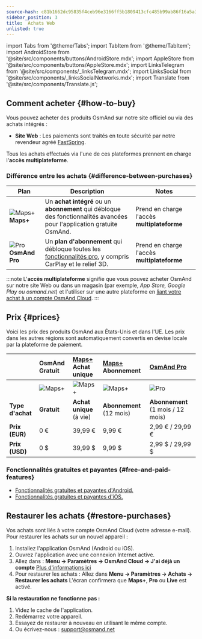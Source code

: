 ```yaml
---
source-hash: c81b1662dc95835f4ceb96e3166ff5b1809413cfc485b99ab86f16a5a32a8797
sidebar_position: 3
title:  Achats Web
unlisted: true
---
```


import Tabs from '@theme/Tabs';
import TabItem from '@theme/TabItem';
import AndroidStore from '@site/src/components/buttons/AndroidStore.mdx';
import AppleStore from '@site/src/components/buttons/AppleStore.mdx';
import LinksTelegram from '@site/src/components/_linksTelegram.mdx';
import LinksSocial from '@site/src/components/_linksSocialNetworks.mdx';
import Translate from '@site/src/components/Translate.js';


## Comment acheter {#how-to-buy}

Vous pouvez acheter des produits OsmAnd sur notre site officiel ou via des achats intégrés :

- **Site Web** : Les paiements sont traités en toute sécurité par notre revendeur agréé [FastSpring](https://fastspring.com/).

Tous les achats effectués via l'une de ces plateformes prennent en charge l'**accès multiplateforme**.


### Différence entre les achats {#difference-between-purchases}

| Plan | Description | Notes |
|------------|------------|------------|
| ![Maps+](@site/static/img/svg/osmand_maps_plus.svg) **Maps+** | Un **achat intégré** ou un **abonnement** qui débloque des fonctionnalités avancées pour l'application gratuite OsmAnd. | Prend en charge l'accès **multiplateforme** |
| ![Pro](@site/static/img/svg/pro_icon.svg) **OsmAnd Pro** | Un **plan d'abonnement** qui débloque toutes les [fonctionnalités pro](#pro-features), y compris CarPlay et le relief 3D. | Prend en charge l'accès **multiplateforme** |

:::note
L'**accès multiplateforme** signifie que vous pouvez acheter OsmAnd sur notre site Web ou dans un magasin (par exemple, *App Store, Google Play ou osmand.net*) et l'utiliser sur une autre plateforme en [liant votre achat à un compte OsmAnd Cloud](../personal/osmand-cloud.md#cross-platform).
:::

## Prix {#prices}

Voici les prix des produits OsmAnd aux États-Unis et dans l'UE. Les prix dans les autres régions sont automatiquement convertis en devise locale par la plateforme de paiement.

|    | OsmAnd Gratuit   | [Maps+](#install-osmand-ios) Achat unique | [Maps+](#install-osmand-ios) Abonnement | [OsmAnd Pro](#install-osmand-ios) |
| :------------- | :------------- | :----------------------- | :------------------- | :----------- |
|  | ![Maps+](@site/static/img/svg/osmand_maps.svg) | ![Maps+](@site/static/img/svg/osmand_maps_plus.svg) | ![Maps+](@site/static/img/svg/osmand_maps_plus.svg) | ![Pro](@site/static/img/svg/pro_icon.svg) |
| **Type d'achat** | **Gratuit** | **Achat unique** (à vie) | **Abonnement** (12 mois) | **Abonnement** (1 mois / 12 mois) |
| **Prix (EUR)** | 0 € | 39,99 €  | 9,99 €   | 2,99 € / 29,99 €   |
| **Prix (USD)** | 0 $ | 39,99 $  | 9,99 $   | 2,99 $ / 29,99 $   |



### Fonctionnalités gratuites et payantes {#free-and-paid-features}

- [Fonctionnalités gratuites et payantes d'Android.](./android.md#free-and-paid-features)
- [Fonctionnalités gratuites et payantes d'iOS.](./ios.md#free-and-paid-features)



## Restaurer les achats {#restore-purchases}

Vos achats sont liés à votre compte OsmAnd Cloud (votre adresse e-mail). Pour restaurer les achats sur un nouvel appareil :

1. Installez l'application OsmAnd (Android ou iOS).
2. Ouvrez l'application avec une connexion Internet active.
3. Allez dans :
   **Menu → Paramètres → OsmAnd Cloud → J'ai déjà un compte**
   [Plus d'informations ici](../personal/osmand-cloud.md#login)
4. Pour restaurer les achats :
   Allez dans **Menu → Paramètres → Achats → Restaurer les achats**
   L'écran confirmera que **Maps+**, **Pro** ou **Live** est activé.

**Si la restauration ne fonctionne pas :**

1. Videz le cache de l'application.
2. Redémarrez votre appareil.
3. Essayez de restaurer à nouveau en utilisant le même compte.
4. Ou écrivez-nous : support@osmand.net
